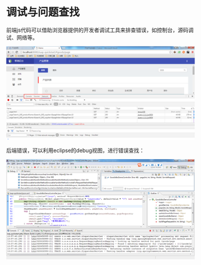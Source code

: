 # 调试与问题查找

前端js代码可以借助浏览器提供的开发者调试工具来排查错误，如控制台，源码调试、网络等。  


![](../img/image036.jpg)
 

后端错误，可以利用eclipse的debug视图，进行错误查找：  


![](../img/image037.jpg)
